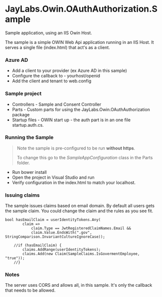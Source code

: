 JayLabs.Owin.OAuthAuthorization.Sample
==================================

Sample application, using an IIS Owin Host.

The sample is a simple OWIN Web Api application running in an IIS Host.
It serves a single file (index.html) that act's as a client.


### Azure AD
- Add a client to your provider (ex Azure AD in this sample)
- Configure the callback to - yourhost/openid 
- Add the client and tenant to web.config

### Sample project

- Controllers - Sample and Consent Controller
- Parts - Custom parts for using the JayLabs.Owin.OAuthAuthorization package
- Startup files - OWIN start up - the auth part is in an one file startup.auth.cs.


### Running the Sample

> Note the sample is pre-configured to be run **without https**.
> 
> To change this go to the *SampleAppConfiguration* class in the Parts folder.

- Run bower install
- Open the project in Visual Studio and run
- Verify configuration in the index.html to match your localhost. 

### Issuing claims

The sample issues claims based on email domain. By default all users gets the sample claim. You could change the claim and the rules as you see fit.

  	bool hasEmailClaim = userIdentityTokens.Any(
            claim =>
                claim.Type == JwtRegisteredClaimNames.Email &&
                claim.Value.EndsWith(".gov", StringComparison.InvariantCultureIgnoreCase));

        //if (hasEmailClaim) {
            claims.AddRange(userIdentityTokens);
            claims.Add(new Claim(SampleClaims.IsGovermentEmployee, "true"));
        //}


### Notes
The server uses CORS and allows all, in this sample. It's only the callback that needs to be allowed. 


